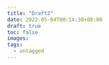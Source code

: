 ```yaml
---
title: "Draft2"
date: 2022-05-04T00:14:38+08:00
draft: true
toc: false
images:
tags: 
  - untagged
---
```


